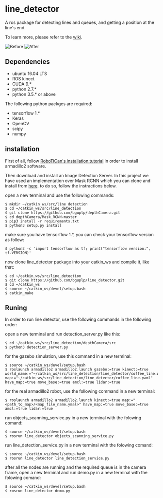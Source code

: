 # line_detector
A ros package for detecting lines and queues, and getting a position at the line's end.

To learn more, please refer to the [wiki](https://github.com/EyalSeg/line_detector/wiki).


![Before ](https://user-images.githubusercontent.com/10437548/69551704-d1acba80-0fa5-11ea-925a-df94bf7a8c64.png)
![After ](https://user-images.githubusercontent.com/10437548/69559435-9ebcf380-0fb2-11ea-8f36-50b736af8c79.png)


## Dependencies
* ubuntu 16.04 LTS
* ROS kinect
* CUDA 9.*
* python 2.7.*
* python 3.5.* or above

The following python packges are required:
* tensorflow 1.*
* Keras
* OpenCV
* scipy
* numpy


## installation

First of all, follow [RoboTiCan's installation tutorial](http://wiki.ros.org/armadillo2/Tutorials/Installation) in order to install armadillo2 software.

Then download and install an Image Detection Server. In this project we have used an implementation over Mask RCNN which you can clone and install from [here](https://github.com/bguplp/depthCamera). to do so, follow the instractions below.

open a new terminal and use the following commands:
```
$ mkdir ~/catkin_ws/src/line_detection
$ cd ~/catkin_ws/src/line_detection
$ git clone https://github.com/bguplp/depthCamera.git
$ cd depthCamera/Mask_RCNN-master
$ pip3 install -r requirements.txt
$ python3 setup.py install
```
make sure you have tensorflow 1.*, you can check your tensorflow version as follow:
```
$ python3 -c 'import tensorflow as tf; print("tensorflow version:", tf.VERSION)'
```
now clone line_detector package into your catkin_ws and compile it, like that:
```
$ cd ~/catkin_ws/src/line_detection
$ git clone https://github.com/bguplp/line_detector.git
$ cd ~/catkin_ws
$ source ~/catkin_ws/devel/setup.bash
$ catkin_make
```


## Runing
In order to run line detector, use the following commands in the following order:

open a new terminal and run detection_server.py like this:
```
$ cd ~/catkin_ws/src/line_detection/depthCamera/src
$ python3 detection_server.py
```

for the gazebo simulation, use this command in a new terminal:
```
$ source ~/catkin_ws/devel/setup.bash
$ roslaunch armadillo2 armadillo2.launch gazebo:=true kinect:=true world_name:="~/catkin_ws/src/line_detection/line_detector/coffee_line.world" map:="~/catkin_ws/src/line_detection/line_detector/coffee_line.yaml" have_map:=true move_base:=true amcl:=true lidar:=true
```

for the real armadillo2 robot, use the following command in a new terminal:
```
$ roslaunch armadillo2 armadillo2.launch kinect:=true map:="<path_to_map>/<map_file_name.ymal>" have_map:=true move_base:=true amcl:=true lidar:=true
```

run objects_scanning_service.py in a new terminal with the folowing comand: 
```
$ source ~/catkin_ws/devel/setup.bash
$ rosrun line_detector objects_scanning_service.py
```

run line_detection_service.py in a new terminal with the folowing comand: 
```
$ source ~/catkin_ws/devel/setup.bash
$ rosrun line_detector line_detection_service.py
```

after all the nodes are running and the required queue is in the camera frame, open a new terminal and run demo.py in a new terminal with the folowing comand:
```
$ source ~/catkin_ws/devel/setup.bash
$ rosrun line_detector demo.py
```
